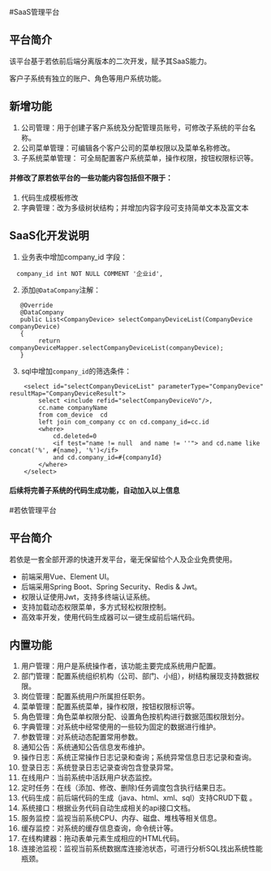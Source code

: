 
#SaaS管理平台

## 平台简介

该平台基于若依前后端分离版本的二次开发，赋予其SaaS能力。


客户子系统有独立的账户、角色等用户系统功能。

## 新增功能

1.  公司管理：用于创建子客户系统及分配管理员账号，可修改子系统的平台名称。
2.  公司菜单管理：可编辑各个客户公司的菜单权限以及菜单名称修改。
3.  子系统菜单管理： 可全局配置客户系统菜单，操作权限，按钮权限标识等。

#### 并修改了原若依平台的一些功能内容包括但不限于：
1.  代码生成模板修改
2.  字典管理：改为多级树状结构；并增加内容字段可支持简单文本及富文本

## SaaS化开发说明

1.   业务表中增加company_id 字段：

```
  company_id int NOT NULL COMMENT '企业id',
```

2. 添加`@DataCompany`注解：

```
   @Override
   @DataCompany
   public List<CompanyDevice> selectCompanyDeviceList(CompanyDevice companyDevice)
   {
        return companyDeviceMapper.selectCompanyDeviceList(companyDevice);
   }   
```

3. sql中增加`company_id`的筛选条件：
```
    <select id="selectCompanyDeviceList" parameterType="CompanyDevice" resultMap="CompanyDeviceResult">
        select <include refid="selectCompanyDeviceVo"/>,
        cc.name companyName
        from com_device  cd
        left join com_company cc on cd.company_id=cc.id
        <where>
            cd.deleted=0
            <if test="name != null  and name != ''"> and cd.name like concat('%', #{name}, '%')</if>
            and cd.company_id=#{companyId}
        </where>
    </select>
```

#### 后续将完善子系统的代码生成功能，自动加入以上信息


#若依管理平台
## 平台简介

若依是一套全部开源的快速开发平台，毫无保留给个人及企业免费使用。

* 前端采用Vue、Element UI。
* 后端采用Spring Boot、Spring Security、Redis & Jwt。
* 权限认证使用Jwt，支持多终端认证系统。
* 支持加载动态权限菜单，多方式轻松权限控制。
* 高效率开发，使用代码生成器可以一键生成前后端代码。

## 内置功能

1.  用户管理：用户是系统操作者，该功能主要完成系统用户配置。
2.  部门管理：配置系统组织机构（公司、部门、小组），树结构展现支持数据权限。
3.  岗位管理：配置系统用户所属担任职务。
4.  菜单管理：配置系统菜单，操作权限，按钮权限标识等。
5.  角色管理：角色菜单权限分配、设置角色按机构进行数据范围权限划分。
6.  字典管理：对系统中经常使用的一些较为固定的数据进行维护。
7.  参数管理：对系统动态配置常用参数。
8.  通知公告：系统通知公告信息发布维护。
9.  操作日志：系统正常操作日志记录和查询；系统异常信息日志记录和查询。
10. 登录日志：系统登录日志记录查询包含登录异常。
11. 在线用户：当前系统中活跃用户状态监控。
12. 定时任务：在线（添加、修改、删除)任务调度包含执行结果日志。
13. 代码生成：前后端代码的生成（java、html、xml、sql）支持CRUD下载 。
14. 系统接口：根据业务代码自动生成相关的api接口文档。
15. 服务监控：监视当前系统CPU、内存、磁盘、堆栈等相关信息。
16. 缓存监控：对系统的缓存信息查询，命令统计等。
17. 在线构建器：拖动表单元素生成相应的HTML代码。
18. 连接池监视：监视当前系统数据库连接池状态，可进行分析SQL找出系统性能瓶颈。



